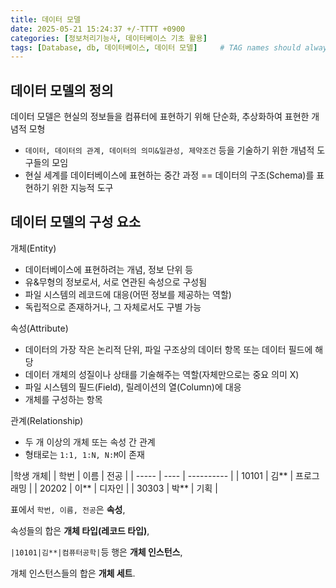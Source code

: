 ```yaml
---
title: 데이터 모델
date: 2025-05-21 15:24:37 +/-TTTT +0900
categories: [정보처리기능사, 데이터베이스 기초 활용]
tags: [Database, db, 데이터베이스, 데이터 모델]     # TAG names should always be lowercase
---
```


## 데이터 모델의 정의
데이터 모델은 현실의 정보들을 컴퓨터에 표현하기 위해 단순화, 추상화하여 표현한 개념적 모형
* `데이터, 데이터의 관계, 데이터의 의미&일관성, 제약조건` 등을 기술하기 위한 개념적 도구들의 모임
* 현실 세계를 데이터베이스에 표현하는 중간 과정 == 데이터의 구조(Schema)를 표현하기 위한 지능적 도구

## 데이터 모델의 구성 요소
개체(Entity)
  * 데이터베이스에 표현하려는 개념, 정보 단위 등
  * 유&무형의 정보로서, 서로 연관된 속성으로 구성됨
  * 파일 시스템의 레코드에 대응(어떤 정보를 제공하는 역할)
  * 독립적으로 존재하거나, 그 자체로서도 구별 가능

속성(Attribute)
  * 데이터의 가장 작은 논리적 단위, 파일 구조상의 데이터 항목 또는 데이터 필드에 해당
  * 데이터 개체의 성질이나 상태를 기술해주는 역할(자체만으로는 중요 의미 X)
  * 파일 시스템의 필드(Field), 릴레이션의 열(Column)에 대응
  * 개체를 구성하는 항목

관계(Relationship)
  * 두 개 이상의 개체 또는 속성 간 관계
  * 형태로는 `1:1, 1:N, N:M`이 존재

|학생 개체|
| 학번  | 이름 | 전공       |
| ----- | ---- | ---------- |
| 10101 | 김** | 프로그래밍 |
| 20202 | 이** | 디자인     |
| 30303 | 박** | 기획       |

표에서 `학번, 이름, 전공`은 **속성**,

속성들의 합은 **개체 타입(레코드 타입)**,

`|10101|김**|컴퓨터공학|`등 행은 **개체 인스턴스**,

개체 인스턴스들의 합은 **개체 세트**.
